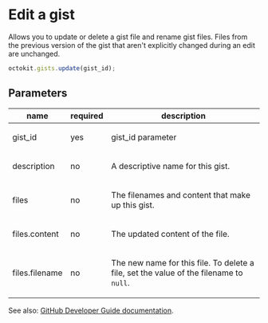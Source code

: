 # Edit a gist

Allows you to update or delete a gist file and rename gist files. Files from the previous version of the gist that aren't explicitly changed during an edit are unchanged.

```js
octokit.gists.update(gist_id);
```

## Parameters

<table>
  <thead>
    <tr>
      <th>name</th>
      <th>required</th>
      <th>description</th>
    </tr>
  </thead>
  <tbody>
    <tr><td>gist_id</td><td>yes</td><td>

gist_id parameter

</td></tr>
<tr><td>description</td><td>no</td><td>

A descriptive name for this gist.

</td></tr>
<tr><td>files</td><td>no</td><td>

The filenames and content that make up this gist.

</td></tr>
<tr><td>files.content</td><td>no</td><td>

The updated content of the file.

</td></tr>
<tr><td>files.filename</td><td>no</td><td>

The new name for this file. To delete a file, set the value of the filename to `null`.

</td></tr>
  </tbody>
</table>

See also: [GitHub Developer Guide documentation](endpoint.documentationUrl).
